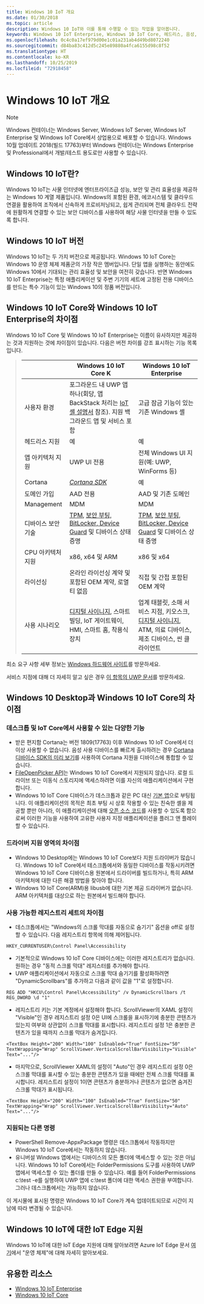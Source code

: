 ```yaml
---
title: Windows 10 IoT 개요
ms.date: 01/30/2018
ms.topic: article
description: Windows 10 IoT와 이를 통해 수행할 수 있는 작업을 알아봅니다.
keywords: Windows 10 IoT Enterprise, Windows 10 IoT Core, 헤드리스, 음성, 기능, 이진 버전, 버전
ms.openlocfilehash: 0c4c0a17ef979d00e1c01a231ab4d49bd8072240
ms.sourcegitcommit: d84ba83c412d5c245e89880a4fca6155d98c8f52
ms.translationtype: HT
ms.contentlocale: ko-KR
ms.lasthandoff: 10/25/2019
ms.locfileid: "72918458"
---
```

# <a name="an-overview-of-windows-10-iot"></a>Windows 10 IoT 개요 

> [!NOTE]
> Windows 컨테이너는 Windows Server, Windows IoT Server, Windows IoT Enterprise 및 Windows IoT Core에서 상업용으로 배포할 수 있습니다.  Windows 10월 업데이트 2018(빌드 17763)부터 Windows 컨테이너는 Windows Enterprise 및 Professional에서 개발/테스트 용도로만 사용할 수 있습니다.

## <a name="what-is-windows-10-iot"></a>Windows 10 IoT란?
Windows 10 IoT는 사물 인터넷에 엔터프라이즈급 성능, 보안 및 관리 효율성을 제공하는 Windows 10 계열 제품입니다.  Windows의 포함된 환경, 에코시스템 및 클라우드 연결을 활용하여 조직에서 신속하게 프로비저닝되고, 쉽게 관리되며 전체 클라우드 전략에 원활하게 연결할 수 있는 보안 디바이스를 사용하여 해당 사물 인터넷을 만들 수 있도록 합니다.  

## <a name="windows-10-iot-editions"></a>Windows 10 IoT 버전
Windows 10 IoT는 두 가지 버전으로 제공됩니다.  Windows 10 IoT Core는 Windows 10 운영 체제 제품군의 가장 작은 멤버입니다.  단일 앱을 실행하는 동안에도 Windows 10에서 기대되는 관리 효율성 및 보안을 여전히 갖습니다.  반면 Windows 10 IoT Enterprise는 특정 애플리케이션 및 주변 기기의 세트에 고정된 전용 디바이스를 만드는 특수 기능이 있는 Windows 10의 정품 버전입니다. 

## <a name="differences-between-windows-10-iot-core-and-windows-10-iot-enterprise"></a>Windows 10 IoT Core와 Windows 10 IoT Enterprise의 차이점

Windows 10 IoT Core 및 Windows 10 IoT Enterprise는 이름이 유사하지만 제공하는 것과 지원하는 것에 차이점이 있습니다. 다음은 버전 차이를 강조 표시하는 기능 목록입니다.

> |             | Windows 10 IoT Core K  |  Windows 10 IoT Enterprise  |
> |-------------|----------|---------|
> | 사용자 환경 | 포그라운드 내 UWP 앱 하나(회당, 앱 BackStack 처리는 [IoT 셸 설명서](https://docs.microsoft.com/en-us/windows/iot-core/develop-your-app/iotcoreshell) 참조). 지원 백그라운드 앱 및 서비스 포함 | 고급 잠금 기능이 있는 기존 Windows 셸 |
> | 헤드리스 지원 | 예 | 예 |
> | 앱 아키텍처 지원 | UWP UI 전용 | 전체 Windows UI 지원(예: UWP, WinForms 등) |
> | Cortana | [*Cortana SDK*](https://developer.microsoft.com/en-us/cortana/devices) | 예 |
> | 도메인 가입 | AAD 전용 | AAD 및 기존 도메인 |
> | Management | MDM | MDM |
> | 디바이스 보안 기술 | [TPM](https://docs.microsoft.com/windows/iot-core/secure-your-device/tpm), [보안 부팅, BitLocker, Device Guard](https://docs.microsoft.com/windows/iot-core/secure-your-device/securebootandbitlocker) 및 디바이스 상태 증명 | [TPM](https://docs.microsoft.com/windows/iot-core/secure-your-device/tpm), [보안 부팅, BitLocker, Device Guard](https://docs.microsoft.com/windows/iot-core/secure-your-device/securebootandbitlocker) 및 디바이스 상태 증명 |
> | CPU 아키텍처 지원 | x86, x64 및 ARM | x86 및 x64 |
> | 라이선싱 | 온라인 라이선싱 계약 및 포함된 OEM 계약, 로열티 없음 | 직접 및 간접 포함된 OEM 계약 |
> | 사용 시나리오 | [디지털 사이니지](https://www.microsoft.com/en-us/windowsforbusiness/digital-signage), 스마트 빌딩, IoT 게이트웨이, HMI, 스마트 홈, 착용식 장치 | 업계 태블릿, 소매 서비스 지점, 키오스크, [디지털 사이니지](https://www.microsoft.com/en-us/windowsforbusiness/digital-signage), ATM, 의료 디바이스, 제조 디바이스, 씬 클라이언트 |

최소 요구 사항 세부 정보는 [Windows 하드웨어 사이트](https://docs.microsoft.com/windows-hardware/design/minimum/minimum-hardware-requirements-overview)를 방문하세요.

서비스 지점에 대해 더 자세히 알고 싶은 경우 [이 항목의 UWP 문서](https://aka.ms/pointofservice)를 방문하세요.

## <a name="differences-between-windows-10-desktop-and-windows-10-iot-core"></a>Windows 10 Desktop과 Windows 10 IoT Core의 차이점

### <a name="different-features-available-on-desktop-and-iot-core"></a>데스크톱 및 IoT Core에서 사용할 수 있는 다양한 기능

* 받은 편지함 Cortana는 버전 1809(17763) 이후 Windows 10 IoT Core에서 더 이상 사용할 수 없습니다. 음성 사용 디바이스를 빠르게 출시하려는 경우 [Cortana 디바이스 SDK의 미리 보기](https://developer.microsoft.com/en-us/cortana/devices)를 사용하여 Cortana 지원을 디바이스에 통합할 수 있습니다.
* [FileOpenPicker API](https://docs.microsoft.com/en-us/uwp/api/windows.storage.pickers.fileopenpicker)는 Windows 10 IoT Core에서 지원되지 않습니다. 로컬 드라이브 또는 이동식 스토리지에 액세스하려면 이를 자신의 애플리케이션에서 구현합니다.
* Windows 10 IoT Core 디바이스가 데스크톱과 같은 PC 대신 [기본 앱](https://docs.microsoft.com/en-us/windows/iot-core/develop-your-app/iotcoredefaultapp)으로 부팅됩니다. 이 애플리케이션의 목적은 최초 부팅 시 상호 작용할 수 있는 친숙한 셸을 제공할 뿐만 아니라, 이 애플리케이션에 대해 [오픈 소스 코드](https://github.com/Microsoft/Windows-iotcore-samples/tree/master/Samples/IoTCoreDefaultApp)를 사용할 수 있도록 함으로써 이러한 기능을 사용하여 고유한 사용자 지정 애플리케이션을 플러그 앤 플레이할 수 있습니다.

### <a name="differences-in-driver-supported-areas"></a>드라이버 지원 영역의 차이점

* Windows 10 Desktop에는 Windows 10 IoT Core보다 지원 드라이버가 많습니다. Windows 10 IoT Core에서 테스크톱에서와 동일한 디바이스를 작동시키려면 Windows 10 IoT Core 디바이스용 원본에서 드라이버를 빌드하거나, 특히 ARM 아키텍처에 대한 다른 해결 방법을 찾아야 합니다.
* Windows 10 IoT Core(ARM)용 libusb에 대한 기본 제공 드라이버가 없습니다. ARM 아키텍처를 대상으로 하는 원본에서 빌드해야 합니다.

### <a name="differences-in-available-registry-set"></a>사용 가능한 레지스트리 세트의 차이점

* 데스크톱에서는 "Windows의 스크롤 막대를 자동으로 숨기기" 옵션을 off로 설정할 수 있습니다. 다음 레지스트리 항목에 의해 제어됩니다. 

```
HKEY_CURRENTUSER\Control Panel\Accessibility
```

* 기본적으로 Windows 10 IoT Core 디바이스에는 이러한 레지스트리가 없습니다. 원하는 경우 "동적 스크롤 막대" 레지스터를 추가해야 합니다.
* UWP 애플리케이션에서 자동으로 스크롤 막대 숨기기를 활성화하려면 "DynamicScrollbars"를 추가하고 다음과 같이 값을 "1"로 설정합니다.

```
REG ADD "HKCU\Control Panel\Accessibility" /v DynamicScrollbars /t REG_DWORD \d "1"
```

* 레지스트리 키는 기본 계정에서 설정해야 합니다. ScrollViewer의 XAML 설정이 "Visible"인 경우 레지스트리 설정 0은 UI에 스크롤을 표시하기에 충분한 콘텐츠가 있는지 여부와 상관없이 스크롤 막대를 표시합니다. 레지스트리 설정 1은 충분한 콘텐츠가 있을 때까지 스크롤 막대가 숨겨집니다.

```
<TextBox Height="200" Width="100" IsEnabled="True" FontSize="50" TextWrapping="Wrap" ScrollViewer.VerticalScrollBarVisibility="Visible" Text="..."/>
```

* 마지막으로, ScrollViewer XAML의 설정이 "Auto"인 경우 레지스트리 설정 0은 스크롤 막대를 표시할 수 있는 충분한 콘텐츠가 있을 때에만 전체 스크롤 막대를 표시합니다. 레지스트리 설정이 1이면 콘텐츠가 충분하거나 콘텐츠가 없으면 숨겨진 스크롤 막대가 표시됩니다.

```
<TextBox Height="200" Width="100" IsEnabled="True" FontSize="50" TextWrapping="Wrap" ScrollViewer.VerticalScrollBarVisibility="Auto" Text="..."/>
```

### <a name="different-commands-supported"></a>지원되는 다른 명령

* PowerShell Remove-AppxPackage 명령은 데스크톱에서 작동하지만 Windows 10 IoT Core에서는 작동하지 않습니다.
* 유니버설 Windows 앱에서는 디바이스의 모든 폴더에 액세스할 수 있는 것은 아닙니다. Windows 10 IoT Core에서는 FolderPermissions 도구를 사용하여 UWP 앱에서 액세스할 수 있는 폴더를 만들 수 있습니다. 예를 들어 FolderPermissions c:\test -e를 실행하여 UWP 앱에 c:\test 폴더에 대한 액세스 권한을 부여합니다. 그러나 데스크톱에서는 가능하지 않습니다.

이 게시물에 표시된 명령은 Windows 10 IoT Core가 계속 업데이트되므로 시간이 지남에 따라 변경될 수 있습니다.

## <a name="iot-edge-support-for-windows-10-iot"></a>Windows 10 IoT에 대한 IoT Edge 지원
Windows 10 IoT에 대한 IoT Edge 지원에 대해 알아보려면 Azure IoT Edge 문서 [여기](https://docs.microsoft.com/en-us/azure/iot-edge/support#operating-systems)에서 "운영 체제"에 대해 자세히 알아보세요.


## <a name="helpful-resources"></a>유용한 리소스
* [Windows 10 IoT Enterprise](windows-iot-enterprise.md)
* [Windows 10 IoT Core](windows-iot-core.md)
